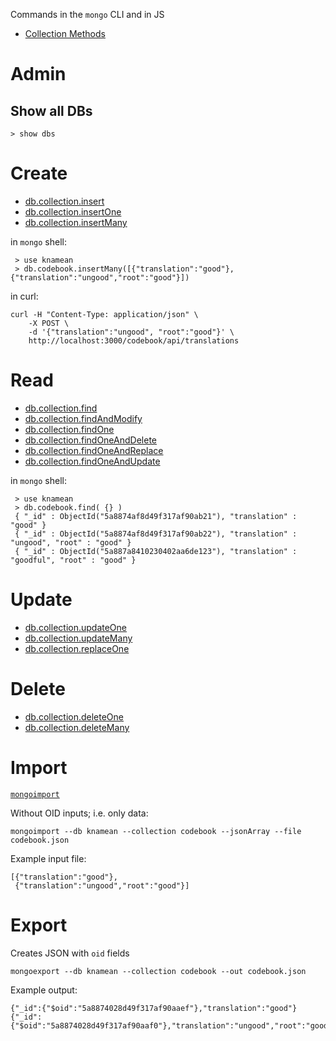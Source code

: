 Commands in the `mongo` CLI and in JS

- [Collection Methods](https://docs.mongodb.com/manual/reference/method/js-collection/)

# Admin

## Show all DBs

    > show dbs

# Create

- [db.collection.insert](https://docs.mongodb.com/manual/reference/method/db.collection.insert/)
- [db.collection.insertOne](https://docs.mongodb.com/manual/reference/method/db.collection.insertOne/)
- [db.collection.insertMany](https://docs.mongodb.com/manual/reference/method/db.collection.insertMany/)

in `mongo` shell:

     > use knamean
     > db.codebook.insertMany([{"translation":"good"}, {"translation":"ungood","root":"good"}])

in curl:

    curl -H "Content-Type: application/json" \ 
        -X POST \ 
        -d '{"translation":"ungood", "root":"good"}' \
        http://localhost:3000/codebook/api/translations


# Read

- [db.collection.find](https://docs.mongodb.com/manual/reference/method/db.collection.find/)
- [db.collection.findAndModify](https://docs.mongodb.com/manual/reference/method/db.collection.findAndModify/)
- [db.collection.findOne](https://docs.mongodb.com/manual/reference/method/db.collection.findOne/)
- [db.collection.findOneAndDelete](https://docs.mongodb.com/manual/reference/method/db.collection.findOneAndDelete/)
- [db.collection.findOneAndReplace](https://docs.mongodb.com/manual/reference/method/db.collection.findAndReplace/)
- [db.collection.findOneAndUpdate](https://docs.mongodb.com/manual/reference/method/db.collection.findAndUpdate/)

in `mongo` shell:

     > use knamean
     > db.codebook.find( {} )
     { "_id" : ObjectId("5a8874af8d49f317af90ab21"), "translation" : "good" }
     { "_id" : ObjectId("5a8874af8d49f317af90ab22"), "translation" : "ungood", "root" : "good" }
     { "_id" : ObjectId("5a887a8410230402aa6de123"), "translation" : "goodful", "root" : "good" }

# Update

- [db.collection.updateOne](https://docs.mongodb.com/manual/reference/method/db.collection.updateOne)
- [db.collection.updateMany](https://docs.mongodb.com/manual/reference/method/db.collection.updateMany)
- [db.collection.replaceOne](https://docs.mongodb.com/manual/reference/method/db.collection.replaceOne)

# Delete

- [db.collection.deleteOne](https://docs.mongodb.com/manual/reference/method/db.collection.deleteOne)
- [db.collection.deleteMany](https://docs.mongodb.com/manual/reference/method/db.collection.deleteMany)

# Import

[`mongoimport`](https://docs.mongodb.com/manual/reference/program/mongoimport/)

Without OID inputs; i.e. only data:

    mongoimport --db knamean --collection codebook --jsonArray --file codebook.json

Example input file:

    [{"translation":"good"},
     {"translation":"ungood","root":"good"}]

# Export

Creates JSON with `oid` fields

    mongoexport --db knamean --collection codebook --out codebook.json
    
Example output:

    {"_id":{"$oid":"5a8874028d49f317af90aaef"},"translation":"good"}
    {"_id":{"$oid":"5a8874028d49f317af90aaf0"},"translation":"ungood","root":"good"}
